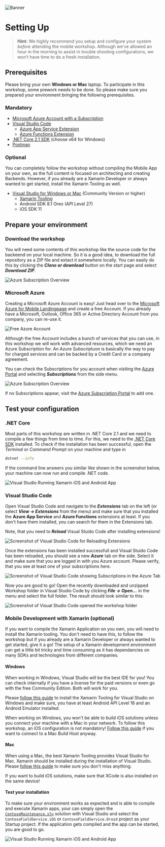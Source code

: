 ![Banner](Assets/Banner.png)

# Setting Up

> **Hint:** We highly recommend you setup and configure your system *before* attending the mobile workshop. Although we’ve allowed an hour in the morning to assist in trouble shooting configurations, we won’t have time to do a fresh installation.

## Prerequisites

Please bring your own **Windows or Mac** laptop. To participate in this workshop, some prework needs to be done. So please make sure you prepared your environment bringing the following prerequisites.

### Mandatory
- [Microsoft Azure Account with a Subscription](https://aka.ms/azft-mobile)
- [Visual Studio Code](https://code.visualstudio.com/)
  - [Azure App Service Extension](https://marketplace.visualstudio.com/items?itemName=ms-azuretools.vscode-azureappservice)
  - [Azure Functions Extension](https://marketplace.visualstudio.com/items?itemName=ms-azuretools.vscode-azurefunctions)
- [.NET Core 2.1 SDK](https://www.microsoft.com/net/download/windows/build) (choose x64 for Windows)
- [Postman](https://www.getpostman.com/)

### Optional

You can completely follow the workshop without compiling the Mobile App on your own, as the full content is focused on architecting and creating Backends. However, if you already are a Xamarin Developer or always wanted to get started, install the Xamarin Tooling as well.

- [Visual Studio for Windows or Mac](https://www.visualstudio.com/) (Community Version or higher)
  - [Xamarin Tooling](https://developer.xamarin.com/guides/cross-platform/getting_started/installation/windows/)
  - Android SDK 8.1 Oreo (API Level 27)
  - iOS SDK 11

## Prepare your environment

### Download the workshop

You will need some contents of this workshop like the source code for the backeend on your local machine. So it is a good idea, to download the full repository as a ZIP file and extact it somewhere locally. You can easily do this by clicking the  ***Clone or download*** button on the start page and select ***Download ZIP***.

![Azure Subscription Overview](Assets/GitHubDownload.png)

### Microsoft Azure

Creating a Microsoft Azure Account is easy! Just head over to the [Microsoft Azure for Mobile Landingpage](https://aka.ms/azft-mobile) and create a free Account. If you already have a Microsoft, Outlook, Office 365 or Active Directory Account from you company, you can re-use it.

![Free Azure Account](Assets/FreeAzureAccount.png)

Although the free Account includes a bunch of services that you can use, in this workshop we will work with advanced resources, which we need an Azure Subscription for. An Azure Subscriptuon is basically the way to pay for charged services and can be backed by a Credit Card or a company agreement.

You can check the Subscriptions for you account when visiting the [Azure Portal](https://portal.azure.com) and selecting ***Subscriptions*** from the side menu.

![Azure Subscription Overview](Assets/AzureSubscriptionOverview.png)

If no Subscriptions appear, visit the [Azure Subscription Portal](https://account.azure.com/Subscriptions) to add one.

## Test your configuration

### .NET Core

Most parts of this workshop are written in .NET Core 2.1 and we need to compile a few things from time to time. For this, we need to the [.NET Core SDK](https://www.microsoft.com/net/download/windows/build) installed. To check if the installation has been successful, open the *Terminal* or *Command Prompt* on your machine and type in

```bash
dotnet --info
```

If the command line answers you similar like shown in the screenshot below, your machine can now run and compile .NET code.

![Visual Studio Running Xamarin iOS and Android App](Assets/DotnetInfoBash.png)

### Visual Studio Code

Open Visual Studio Code and navigate to the ***Extensions*** tab on the left (or select ***View -> Extensions*** from the menu) and make sure that you installed the **Azure App Service** and **Azure Functions**  extensions at least. If you don't have them installed, you can search for them in the Extensions tab.

Note, that you need to ***Reload*** Visual Stuido Code after installing extensions!

![Screenshot of Visual Studio Code for Reloading Extensions](Assets/VSCodeReloadExtensions.png)

Once the extensions has been installed successfull and Visual Stuido Code has been reloaded, you should see a new ***Azure*** tab on the side. Select it and make sure that you are logged in with you Azure account. Please verify, that you see at least one of your subscriptions here.

![Screenshot of Visual Studio Code showing Subscriptions in the Azure Tab](Assets/VSCodeAzureSubs.png)

Now you are good to go! Open the recently downloaded and unzipped Workshop folder in Visual Studio Code by clicking ***File -> Open...*** in the menu and select the full folder. The result should look similar to this:

![Screenshot of Visual Studio Code opened the workshop folder](Assets/VSCodeOpenWSFolder.png)

### Mobile Development with Xamarin (optional)

If you want to compile the Xamarin Application on you own, you will need to install the Xamarin tooling. You don't need to have this, to follow the workshop but if you already are a Xamarin Developer or always wanted to get started, give it a go! The setup of a Xamarin development environment can get a little bit tricky and time consuming as it has dependancies on many SDKs and technologies from different companies.

#### Windows

When working in Windows, Visual Studio will be the best IDE for you! You can check internally if you have a license for the paid versions or even go with the free Community Edition. Both will work for you.

Please [follow this guide](https://developer.xamarin.com/guides/cross-platform/getting_started/installation/windows/) to install the Xamarin Tooling for Visual Studio on Windows and make sure, you have at least Android API Level 16 and an Android Emulator installed.

When working on Windows, you won't be able to build iOS solutions unless you connect your machine with a Mac in your network. To follow this workshop, an iOS configuration is not mandatory! [Follow this guide](https://developer.xamarin.com/guides/ios/getting_started/installation/windows/) if you want to connect to a Mac Build Host anyway.

#### Mac

When using a Mac, the best Xamarin Tooling provides Visual Studio for Mac. Xamarin should be installed during the installation of Visual Studio. Please [follow this guide](https://docs.microsoft.com/en-us/visualstudio/mac/installation) to make sure you don't miss anything.

If you want to build iOS solutions, make sure that XCode is also installed on the same device!

#### Test your installation

To make sure your environment works as expected and is able to compile and execute Xamarin apps, your can simply open the [`ContosoMaintenance.sln`](/ContosoMaintenance.sln) solution with Visual Studio and select the `ContosoFieldService.iOS` or `ContosoFieldService.Droid` project as your Startup project. If the application gets compiled and the app can be started, you are good to go.

![Visual Studio Running Xamarin iOS and Android App](Assets/VSMacRunningiOSandAndroid.png)
